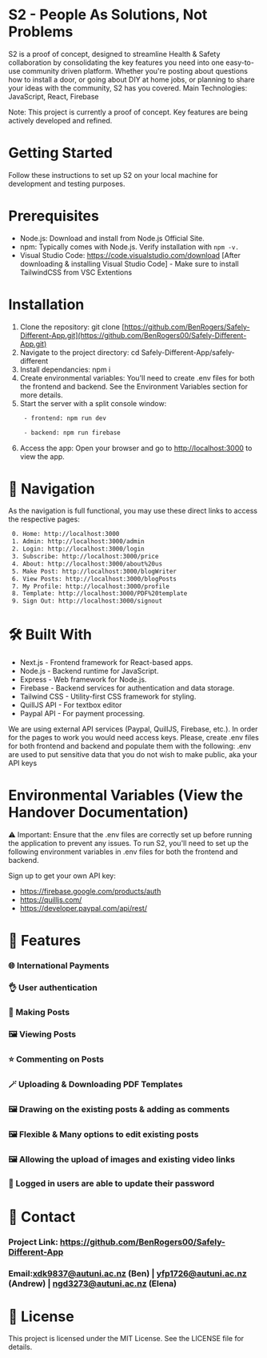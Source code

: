 # S2 - People As Solutions, Not Problems

S2 is a proof of concept, designed to streamline Health & Safety collaboration by consolidating the key features you need into one easy-to-use community driven platform. Whether you're posting about questions how to install a door, 
or going about DIY at home jobs, or planning to share your ideas with the community, S2 has you covered.
Main Technologies: JavaScript, React, Firebase

Note: This project is currently a proof of concept. Key features are being actively developed and refined.

# Getting Started
Follow these instructions to set up S2 on your local machine for development and testing purposes.

# Prerequisites
 - Node.js: Download and install from Node.js Official Site.
 - npm: Typically comes with Node.js. Verify installation with ```npm -v.```
 - Visual Studio Code: https://code.visualstudio.com/download [After downloading & installing Visual Studio Code] - Make sure to install TailwindCSS from VSC Extentions 
   
# Installation
1. Clone the repository: git clone [https://github.com/BenRogers/Safely-Different-App.git](https://github.com/BenRogers00/Safely-Different-App.git)
2. Navigate to the project directory: cd Safely-Different-App/safely-different
3. Install dependancies: npm i
4. Create environmental variables: You'll need to create .env files for both the frontend and backend. See the Environment Variables section for more details.
5. Start the server with a split console window:
   ```bash
    - frontend: npm run dev
   ```
   ```bash
    - backend: npm run firebase
   ```
7. Access the app: Open your browser and go to [http://localhost:3000](http://localhost:3000) to view the app.

# :link: Navigation
As the navigation is full functional, you may use these direct links to access the respective pages:
```bash
 0. Home: http://localhost:3000
 1. Admin: http://localhost:3000/admin
 2. Login: http://localhost:3000/login
 3. Subscribe: http://localhost:3000/price
 4. About: http://localhost:3000/about%20us
 5. Make Post: http://localhost:3000/blogWriter
 6. View Posts: http://localhost:3000/blogPosts
 7. My Profile: http://localhost:3000/profile
 8. Template: http://localhost:3000/PDF%20template
 9. Sign Out: http://localhost:3000/signout
```
# :hammer_and_wrench: Built With
 - Next.js - Frontend framework for React-based apps.
 - Node.js - Backend runtime for JavaScript.
 - Express - Web framework for Node.js.
 - Firebase - Backend services for authentication and data storage.
 - Tailwind CSS - Utility-first CSS framework for styling.
 - QuillJS API - For textbox editor
 - Paypal API - For payment processing.

We are using external API services (Paypal, QuillJS, Firebase, etc.). In order for the pages to work you would need access keys. Please, create .env files
for both frontend and backend and populate them with the following:
.env are used to put sensitive data that you do not wish to make public, aka your API keys

# Environmental Variables (View the Handover Documentation)
⚠️ Important: Ensure that the .env files are correctly set up before running the application to prevent any issues.
To run S2, you'll need to set up the following environment variables in .env files for both the frontend and backend.

Sign up to get your own API key: 
 - https://firebase.google.com/products/auth
 - https://quilljs.com/
 - https://developer.paypal.com/api/rest/

# 🚧 Features
### 🌐 International Payments
### 👌 User authentication
### 🚨 Making Posts
### 🖼️ Viewing Posts
### ⭐ Commenting on Posts
### 🪄 Uploading & Downloading PDF Templates
### 🖼️ Drawing on the existing posts & adding as comments
### 🖼️ Flexible & Many options to edit existing posts 
### 🖼️ Allowing the upload of images and existing video links
### 🔐 Logged in users are able to update their password


# 📧 Contact
### Project Link: https://github.com/BenRogers00/Safely-Different-App 
### Email:xdk9837@autuni.ac.nz (Ben) | yfp1726@autuni.ac.nz (Andrew) | ngd3273@autuni.ac.nz (Elena) 

# 📄 License
This project is licensed under the MIT License. See the LICENSE file for details.

